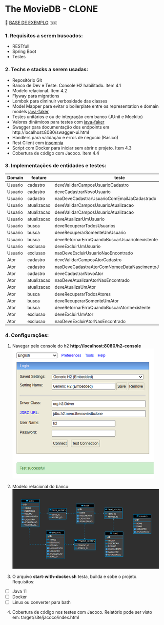 

# The MovieDB - CLONE
🎥 [BASE DE EXEMPLO](https://developers.themoviedb.org/3) 🇧🇷

### 1. Requisitos a serem buscados:
* RESTfull
* Spring Boot
* Testes

### 2. Techs e stacks a serem usadas:
* Repositório Git
* Banco de Dev e Teste. Console H2 habilitado. Item 4.1
* Modelo relacional. Item 4.2
* Flyway para migrations
* Lombok para diminuir verbosidade das classes
* Model Mapper para evitar o boilerplate entre os representation e domain models [java-faker](http://modelmapper.org/)
* Testes unitários e ou de integração com banco (JUnit e Mockito)
* Valores dinâmicos para testes com [java-faker](https://java-faker.herokuapp.com)
* Swagger para documentação dos endpoints em http://localhost:8080/swagger-ui.html
* Handlers para validação e erros de negocio (Básico)
* Rest Client com [insomnia](https://insomnia.rest/download/)
* Script com Docker para iniciar sem abrir o projeto. Item 4.3
* Cobertura de código com Jacoco. Item 4.4

### 3. Implementações de entidades e testes:
| Domain  | feature | teste|
|--|--|--|
| Usuario | cadastro |deveValidarCamposUsuarioCadastro|
| Usuario | cadastro |deveCadastrarNovoUsuario|
| Usuario | cadastro |naoDeveCadastrarUsuarioComEmailJaCadastrado|
| Usuario | atualizacao |deveValidarCamposUsuarioAtualizacao|
| Usuario | atualizacao |deveValidarCamposUsuarioAtualizacao|
| Usuario | atualizacao |deveAtualizarUmUsuario|
| Usuario | busca |deveRecuperarTodosUsuarios|
| Usuario | busca |deveRecuperarSomenteUmUsuario|
| Usuario | busca |deveRetornarErroQuandoBuscarUsuarioInexistente|
| Usuario | exclusao |deveExcluirUmUsuario|
| Usuario | exclusao |naoDeveEscluirUsuarioNaoEncontrado|
| Ator | cadastro |deveValidarCamposAtorCadastro|
| Ator | cadastro |naoDeveCadastraAtorComNomeeDataNascimentoJaCadastrado|
| Ator | cadastro |deveCadastrarNovoAtor|
| Ator | atualizacao |naoDeveAtualizarAtorNaoEncontrado|
| Ator | atualizacao |deveAtualizaUmAtor|
| Ator | busca |deveRecuperarTodosAtores|
| Ator | busca |deveRecuperarSomenteUmAtor|
| Ator | busca |deveRetornarErroQuandoBuscarAtorInexistente|
| Ator | exclusao |deveExcluirUmAtor|
| Ator | exclusao |naoDeveExcluirAtorNaoEncontrado|

### 4. Configurações:
1. Navegar pelo console do h2
**http://localhost:8080/h2-console** 
![Configurar e navegar pelo console do h2](https://raw.githubusercontent.com/leonardofa/themoviedb-clone/master/readme/resource/img/h2-console.png)

2. Modelo relacional do banco
![MER do TheMovieDB - CLONE](https://raw.githubusercontent.com/leonardofa/themoviedb-clone/master/readme/resource/img/mer.png)

3. O arquivo **start-with-docker.sh** testa, builda e sobe o projeto. Requisitos:
- [ ] Java 11
- [ ] Docker
- [ ] Linux ou converter para bath

4. Cobertura de código nos testes com Jacoco. Relatório pode ser visto em: target/site/jacoco/index.html
